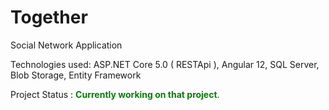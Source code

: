 # Together
Social Network Application

Technologies used: ASP.NET Core 5.0 ( RESTApi ), Angular 12, SQL Server, Blob Storage, Entity Framework

Project Status : <span style="color:green">**Currently working on that project**</span>.
